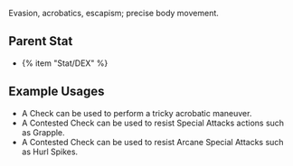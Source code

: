 Evasion, acrobatics, escapism; precise body movement.

## Parent Stat

* {% item "Stat/DEX" %}

## Example Usages

* A Check can be used to perform a tricky acrobatic maneuver.
* A Contested Check can be used to resist Special Attacks actions such as Grapple.
* A Contested Check can be used to resist Arcane Special Attacks such as Hurl Spikes.
